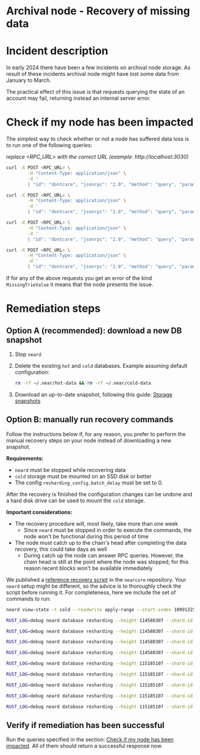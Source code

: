 # Archival node - Recovery of missing data

# Incident description

In early 2024 there have been a few incidents on archival node storage. As result of these incidents archival node might have lost some data from January to March.

The practical effect of this issue is that requests querying the state of an account may fail, returning instead an internal server error.

# Check if my node has been impacted

The simplest way to check whether or not a node has suffered data loss is to run one of the following queries:

*replace <RPC_URL> with the correct URL (example: http://localhost:3030)*

```bash
curl -X POST <RPC_URL> \
        -H "Content-Type: application/json" \
        -d '
        { "id": "dontcare", "jsonrpc": "2.0", "method": "query", "params": { "account_id": "b001b461c65aca5968a0afab3302a5387d128178c99ff5b2592796963407560a", "block_id": 109913260, "request_type": "view_account" } }'
```

```bash
curl -X POST <RPC_URL> \
        -H "Content-Type: application/json" \
        -d '
        { "id": "dontcare", "jsonrpc": "2.0", "method": "query", "params": { "account_id": "token2.near", "block_id": 114580308, "request_type": "view_account" } }'
```

```bash
curl -X POST <RPC_URL> \
        -H "Content-Type: application/json" \
        -d '
        { "id": "dontcare", "jsonrpc": "2.0", "method": "query", "params": { "account_id": "timpanic.tg", "block_id": 115185110, "request_type": "view_account" } }'
```

```bash
curl -X POST <RPC_URL> \
        -H "Content-Type: application/json" \
        -d '
        { "id": "dontcare", "jsonrpc": "2.0", "method": "query", "params": { "account_id": "01.near", "block_id": 115514400, "request_type": "view_account" } }'
```

If for any of the above requests you get an error of the kind `MissingTrieValue` it means that the node presents the issue.

# Remediation steps

## Option A (recommended): download a new DB snapshot


1. Stop `neard`
2. Delete the existing `hot` and `cold` databases. Example assuming default configuration:
    ```bash
    rm -rf ~/.near/hot-data && rm -rf ~/.near/cold-data
    ```


3. Download an up-to-date snapshot, following this guide: [Storage snapshots](https://near-nodes.io/archival/split-storage-archival#S3%20migration)

## Option B: manually run recovery commands

Follow the instructions below if, for any reason, you prefer to perform the manual recovery steps on your node instead of downloading a new snapshot.

**Requirements:**

* `neard` must be stopped while recovering data
* `cold` storage must be mounted on an SSD disk or better
* The config `resharding_config.batch_delay` must be set to 0.

After the recovery is finished the configuration changes can be undone and a hard disk drive can be used to mount the `cold` storage.

**Important considerations:**

* The recovery procedure will, most likely, take more than one week
  * Since `neard` must be stopped in order to execute the commands, the node won't be functional during this period of time
* The node must catch up to the chain's head after completing the data recovery, this could take days as well
  * During catch up the node can answer RPC queries. However, the chain head is still at the point where the node was stopped; for this reason recent blocks won't be available immediately

We published a [reference recovery script](https://github.com/near/nearcore/blob/master/scripts/recover_missing_archival_data.sh) in the `nearcore` repository. Your `neard` setup might be different, so the advice is to thoroughly check the script before running it. For completeness, here we include the set of commands to run:

```bash
neard view-state -t cold --readwrite apply-range --start-index 109913254 --end-index 110050000 --shard-id 2 --storage trie-free --save-state cold sequential
```

```bash
RUST_LOG=debug neard database resharding --height 114580307 --shard-id 0 --restore
```

```bash
RUST_LOG=debug neard database resharding --height 114580307 --shard-id 1 --restore
```

```bash
RUST_LOG=debug neard database resharding --height 114580307 --shard-id 2 --restore
```

```bash
RUST_LOG=debug neard database resharding --height 114580307 --shard-id 3 --restore
```

```bash
RUST_LOG=debug neard database resharding --height 115185107 --shard-id 0 --restore
```

```bash
RUST_LOG=debug neard database resharding --height 115185107 --shard-id 1 --restore
```

```bash
RUST_LOG=debug neard database resharding --height 115185107 --shard-id 2 --restore
```

```bash
RUST_LOG=debug neard database resharding --height 115185107 --shard-id 3 --restore
```

```bash
RUST_LOG=debug neard database resharding --height 115185107 --shard-id 4 --restore
```

## Verify if remediation has been successful

Run the queries specified in the section: [Check if my node has been impacted](https://docs.nearone.org/doc/archival-node-recovery-of-missing-data-speQFTJc0L#h-check-if-my-node-has-been-impacted). All of them should return a successful response now.